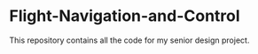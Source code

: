 # Flight-Navigation-and-Control
This repository contains all the code for my senior design project.

